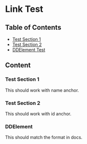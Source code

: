 # Link Test

## Table of Contents

- [Test Section 1](#test1)
- [Test Section 2](#test-section-2) 
- [DDElement Test](#ddelement)

## Content

<a name="test1"></a>
### Test Section 1

This should work with name anchor.

<a id="test-section-2"></a>
### Test Section 2

This should work with id anchor.

<a name="ddelement"></a>
### DDElement

This should match the format in docs.
